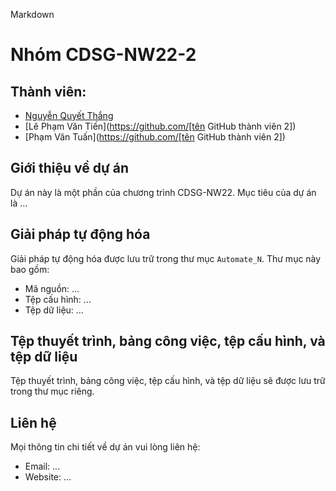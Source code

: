 Markdown
# Nhóm CDSG-NW22-2

## Thành viên:

* [Nguyễn Quyết Thắng](https://github.com/[Kanzitazu])
* [Lê Phạm Văn Tiến](https://github.com/[tên GitHub thành viên 2])
* [Phạm Văn Tuấn](https://github.com/[tên GitHub thành viên 2])

## Giới thiệu về dự án

Dự án này là một phần của chương trình CDSG-NW22. Mục tiêu của dự án là ...

## Giải pháp tự động hóa

Giải pháp tự động hóa được lưu trữ trong thư mục `Automate_N`. Thư mục này bao gồm:

* Mã nguồn: ...
* Tệp cấu hình: ...
* Tệp dữ liệu: ...

## Tệp thuyết trình, bảng công việc, tệp cấu hình, và tệp dữ liệu

Tệp thuyết trình, bảng công việc, tệp cấu hình, và tệp dữ liệu sẽ được lưu trữ trong thư mục riêng.

## Liên hệ

Mọi thông tin chi tiết về dự án vui lòng liên hệ:

* Email: ...
* Website: ...



<!---
Kanzitazu/Kanzitazu is a ✨ special ✨ repository because its `README.md` (this file) appears on your GitHub profile.
You can click the Preview link to take a look at your changes.
--->
